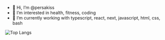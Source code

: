 - 👋 Hi, I’m @persakiss
- 👀 I’m interested in health, fitness, coding
- 🌱 I’m currently working with typescript, react, next, javascript, html, css, bash

<!---
persakiss/persakiss is a ✨ special ✨ repository because its `README.md` (this file) appears on your GitHub profile.
You can click the Preview link to take a look at your changes.
--->


![Top Langs](https://github-readme-stats-coral-eight-66.vercel.app/api/wakatime?username=persakiss\&layout=compact) <!-- please update -->

